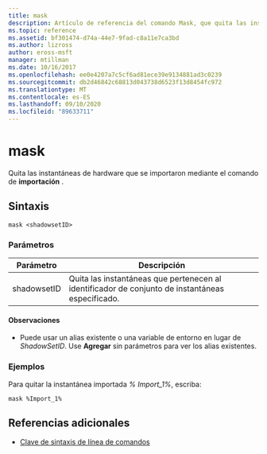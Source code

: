 ```yaml
---
title: mask
description: Artículo de referencia del comando Mask, que quita las instantáneas de hardware que se importaron mediante el comando IMPORT.
ms.topic: reference
ms.assetid: bf301474-d74a-44e7-9fad-c8a11e7ca3bd
ms.author: lizross
author: eross-msft
manager: mtillman
ms.date: 10/16/2017
ms.openlocfilehash: ee0e4207a7c5cf6ad81ece39e9134881ad3c0239
ms.sourcegitcommit: db2d46842c68813d043738d6523f13d8454fc972
ms.translationtype: MT
ms.contentlocale: es-ES
ms.lasthandoff: 09/10/2020
ms.locfileid: "89633711"
---
```

# <a name="mask"></a>mask

Quita las instantáneas de hardware que se importaron mediante el comando de **importación** .

## <a name="syntax"></a>Sintaxis

```
mask <shadowsetID>
```

### <a name="parameters"></a>Parámetros

| Parámetro | Descripción |
| --------- | ----------- |
| shadowsetID | Quita las instantáneas que pertenecen al identificador de conjunto de instantáneas especificado. |

#### <a name="remarks"></a>Observaciones

- Puede usar un alias existente o una variable de entorno en lugar de *ShadowSetID*. Use **Agregar** sin parámetros para ver los alias existentes.

### <a name="examples"></a>Ejemplos

Para quitar la instantánea importada *% Import_1%*, escriba:

```
mask %Import_1%
```

## <a name="additional-references"></a>Referencias adicionales

- [Clave de sintaxis de línea de comandos](command-line-syntax-key.md)